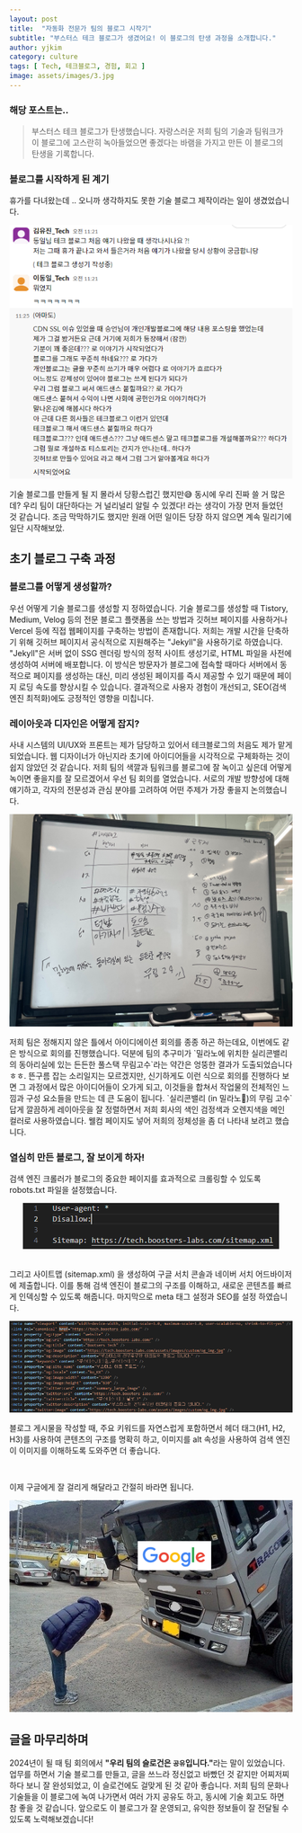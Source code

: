 ```yaml
---
layout: post
title:  "자동화 전문가 팀의 블로그 시작기"
subtitle: "부스터스 테크 블로그가 생겼어요! 이 블로그의 탄생 과정을 소개합니다."
author: yjkim
category: culture
tags: [ Tech, 테크블로그, 경험, 회고 ]
image: assets/images/3.jpg
---
```


### 해당 포스트는..
> 부스터스 테크 블로그가 탄생했습니다. 자랑스러운 저희 팀의 기술과 팀워크가 이 블로그에 고스란히 녹아들었으면 좋겠다는 바램을 가지고 만든 이 블로그의 탄생을 기록합니다.

### 블로그를 시작하게 된 계기
휴가를 다녀왔는데 .. 오니까 생각하지도 못한 기술 블로그 제작이라는 일이 생겼었습니다. 
<p style="text-align: center;">
  <img src="/assets/images/2024-07/create-tech-blog(1).png" alt="슬랙 대화 이미지">
</p>

기술 블로그를 만들게 될 지 몰라서 당황스럽긴 했지만😅 동시에 우리 진짜 쓸 거 많은데? 우리 팀이 대단하다는 거 널리널리 알릴 수 있겠다! 라는 생각이 가장 먼저 들었던 것 같습니다.
조금 막막하기도 했지만 원래 어떤 일이든 당장 하지 않으면 계속 밀리기에 일단 시작해보았.


## 초기 블로그 구축 과정
### 블로그를 어떻게 생성할까?
우선 어떻게 기술 블로그를 생성할 지 정하였습니다. 기술 블로그를 생성할 때 Tistory, Medium, Velog 등의 전문 블로그 플랫폼을 쓰는 방법과 깃허브 페이지를 사용하거나 Vercel 등에 직접 웹페이지를 구축하는 방법이 존재합니다. 저희는 개발 시간을 단축하기 위해 깃허브 페이지서 공식적으로 지원해주는 "Jekyll"을 사용하기로 하였습니다. "Jekyll"은 서버 없이 SSG 렌더링 방식의 정적 사이트 생성기로, HTML 파일을 사전에 생성하여 서버에 배포합니다. 이 방식은 방문자가 블로그에 접속할 때마다 서버에서 동적으로 페이지를 생성하는 대신, 미리 생성된 페이지를 즉시 제공할 수 있기 때문에 페이지 로딩 속도를 향상시킬 수 있습니다. 결과적으로 사용자 경험이 개선되고, SEO(검색 엔진 최적화)에도 긍정적인 영향을 미칩니다.


### 레이아웃과 디자인은 어떻게 잡지?
사내 시스템의 UI/UX와 프론트는 제가 담당하고 있어서 테크블로그의 처음도 제가 맡게 되었습니다. 웹 디자이너가 아닌지라 초기에 아이디어들을 시각적으로 구체화하는 것이 쉽지 않았던 것 같습니다. 저희 팀의 색깔과 팀워크를 블로그에 잘 녹이고 싶은데 어떻게 녹이면 좋을지를 잘 모르겠어서 우선 팀 회의를 열었습니다. 서로의 개발 방향성에 대해 얘기하고, 각자의 전문성과 관심 분야를 고려하여 어떤 주제가 가장 좋을지 논의했습니다. 

<p style="text-align: center;">
  <img src="/assets/images/2024-07/create-tech-blog(2).jpg" alt="테크블로그 아이디어 회의">
</p>
저희 팀은 정해지지 않은 틀에서 아이디에이션 회의를 종종 하곤 하는데요, 이번에도 같은 방식으로 회의를 진행했습니다. 덕분에 팀의 추구미가 `밀라노에 위치한 실리콘밸리의 동아리실에 있는 든든한 풀스택 무림고수`라는 약간은 엉뚱한 결과가 도출되었습니다 ㅎㅎ. 뜬구름 잡는 소리일지는 모르겠지만, 신기하게도 이런 식으로 회의를 진행하다 보면 그 과정에서 많은 아이디어들이 오가게 되고, 이것들을 합쳐서 작업물의 전체적인 느낌과 구성 요소들을 만드는 데 큰 도움이 됩니다. 
`실리콘밸리 (in 밀라노🤭)의 무림 고수`답게 깔끔하게 레이아웃을 잘 정렬하면서 저희 회사의 색인 검정색과 오렌지색을 메인 컬러로 사용하였습니다. 웰컴 페이지도 넣어 저희의 정체성을 좀 더 나타내 보려고 했습니다.


### 열심히 만든 블로그, 잘 보이게 하자!
검색 엔진 크롤러가 블로그의 중요한 페이지를 효과적으로 크롤링할 수 있도록 robots.txt 파일을 설정했습니다.
<p style="text-align: center;">
  <img src="/assets/images/2024-07/create-tech-blog(3).png" alt="meta 태그 설정">
</p>
<br>
그리고 사이트맵 (sitemap.xml) 을 생성하여 구글 서치 콘솔과 네이버 서치 어드바이저에 제출합니다. 이를 통해 검색 엔진이 블로그의 구조를 이해하고, 새로운 콘텐츠를 빠르게 인덱싱할 수 있도록 해줍니다.
마지막으로 meta 태그 설정과 SEO를 설정 하였습니다. 
<p style="text-align: center;">
  <img src="/assets/images/2024-07/create-tech-blog(4).png" alt="meta 태그 설정">
</p>

블로그 게시물을 작성할 때, 주요 키워드를 자연스럽게 포함하면서 헤더 태그(H1, H2, H3)를 사용하여 콘텐츠의 구조를 명확히 하고, 이미지를 alt 속성을 사용하여 검색 엔진이 이미지를 이해하도록 도와주면 더 좋습니다.

<br>

이제 구글에게 잘 걸리게 해달라고 간절히 바라면 됩니다.
<p style="text-align: center;">
  <img src="/assets/images/2024-07/create-tech-blog(5).png" alt="구글아.. 잘부탁해..">
</p>


## 글을 마무리하며
2024년이 될 때 팀 회의에서 <b>"우리 팀의 슬로건은 `공유`입니다."</b>라는 말이 있었습니다. 업무를 하면서 기술 블로그를 만들고, 글을 쓰느라 정신없고 바빴던 것 같지만 어찌저찌 하다 보니 잘 완성되었고, 이 슬로건에도 걸맞게 된 것 같아 좋습니다. 저희 팀의 문화나 기술들을 이 블로그에 녹여 나가면서 여러 가지 공유도 하고, 동시에 기술 회고도 하면 참 좋을 것 같습니다. 앞으로도 이 블로그가 잘 운영되고, 유익한 정보들이 잘 전달될 수 있도록 노력해보겠습니다!
